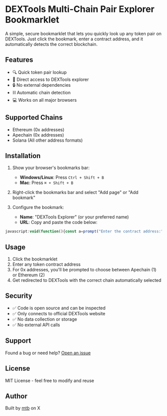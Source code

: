 # DEXTools Multi-Chain Pair Explorer Bookmarklet

A simple, secure bookmarklet that lets you quickly look up any token pair on DEXTools. Just click the bookmark, enter a contract address, and it automatically detects the correct blockchain.

## Features
- 🔍 Quick token pair lookup
- 🔗 Direct access to DEXTools explorer
- 🔒 No external dependencies
- ⛓️ Automatic chain detection
- 💻 Works on all major browsers

## Supported Chains
- Ethereum (0x addresses)
- Apechain (0x addresses)
- Solana (All other address formats)

## Installation

1. Show your browser's bookmarks bar:
   - **Windows/Linux**: Press `Ctrl + Shift + B`
   - **Mac**: Press `⌘ + Shift + B`

2. Right-click the bookmarks bar and select "Add page" or "Add bookmark"

3. Configure the bookmark:
   - **Name**: "DEXTools Explorer" (or your preferred name)
   - **URL**: Copy and paste the code below:
```javascript
javascript:void(function(){const a=prompt("Enter the contract address:");if(!a||!a.trim())return;const b=a.trim();let c;if(b.startsWith("0x")&&42===b.length){const a=prompt("Type 1 for Apechain or 2 for Ethereum:");c="1"===a?"apechain":"2"===a?"ether":void 0;if(!c)return}else c="solana";window.open(`https://www.dextools.io/app/en/${c}/pair-explorer/${b}`,"_blank")})();
```

## Usage

1. Click the bookmarklet
2. Enter any token contract address
3. For 0x addresses, you'll be prompted to choose between Apechain (1) or Ethereum (2)
4. Get redirected to DEXTools with the correct chain automatically selected

## Security
- ✅ Code is open source and can be inspected
- ✅ Only connects to official DEXTools website
- ✅ No data collection or storage
- ✅ No external API calls

## Support

Found a bug or need help? [Open an issue](https://github.com/mtb-io/dextools-bookmarklet/issues)

## License

MIT License - feel free to modify and reuse

## Author

Built by [mtb](https://x.com/LiverpoolMTB) on X
